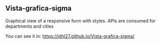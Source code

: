## Vista-grafica-sigma
Graphical view of a responsive form with styles. APIs are consumed for departments and cities

You can see it in: https://jdhl27.github.io/Vista-grafica-sigma/
